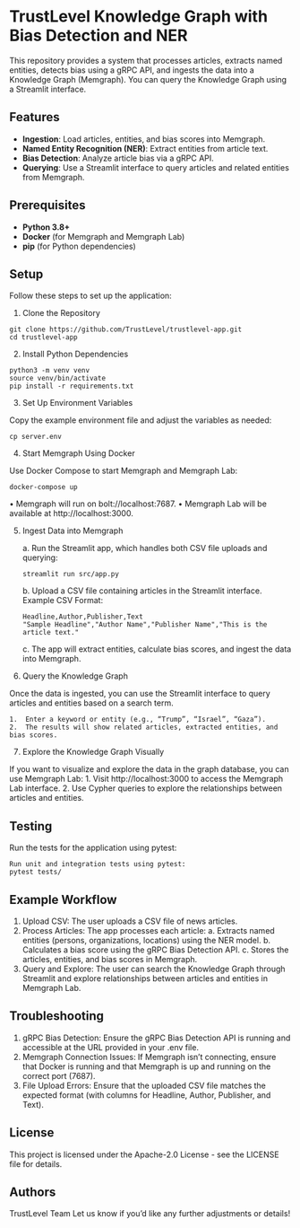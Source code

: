 # TrustLevel Knowledge Graph with Bias Detection and NER

This repository provides a system that processes articles, extracts named entities, detects bias using a gRPC API, and ingests the data into a Knowledge Graph (Memgraph). You can query the Knowledge Graph using a Streamlit interface.

## Features
- **Ingestion**: Load articles, entities, and bias scores into Memgraph.
- **Named Entity Recognition (NER)**: Extract entities from article text.
- **Bias Detection**: Analyze article bias via a gRPC API.
- **Querying**: Use a Streamlit interface to query articles and related entities from Memgraph.

## Prerequisites
- **Python 3.8+**
- **Docker** (for Memgraph and Memgraph Lab)
- **pip** (for Python dependencies)

## Setup

Follow these steps to set up the application:


1. Clone the Repository
```
git clone https://github.com/TrustLevel/trustlevel-app.git
cd trustlevel-app
```

2. Install Python Dependencies
```
python3 -m venv venv
source venv/bin/activate
pip install -r requirements.txt
```

3. Set Up Environment Variables

Copy the example environment file and adjust the variables as needed:
```
cp server.env
```

4. Start Memgraph Using Docker

Use Docker Compose to start Memgraph and Memgraph Lab:
```
docker-compose up
```

• Memgraph will run on bolt://localhost:7687.
• Memgraph Lab will be available at http://localhost:3000.
 
5. Ingest Data into Memgraph

     a. Run the Streamlit app, which handles both CSV file uploads and querying:
      ```
      streamlit run src/app.py
      ```
     b. Upload a CSV file containing articles in the Streamlit interface.
     Example CSV Format:
      ```
      Headline,Author,Publisher,Text
      "Sample Headline","Author Name","Publisher Name","This is the article text."
      ```
      c. The app will extract entities, calculate bias scores, and ingest the data into Memgraph.


7. Query the Knowledge Graph

Once the data is ingested, you can use the Streamlit interface to query articles and entities based on a search term.

	1.	Enter a keyword or entity (e.g., “Trump”, “Israel”, “Gaza”).
	2.	The results will show related articles, extracted entities, and bias scores.

7. Explore the Knowledge Graph Visually

If you want to visualize and explore the data in the graph database, you can use Memgraph Lab:
	1. Visit http://localhost:3000 to access the Memgraph Lab interface.
	2. Use Cypher queries to explore the relationships between articles and entities.


## Testing

Run the tests for the application using pytest:
```
Run unit and integration tests using pytest:
pytest tests/
```

## Example Workflow

1. Upload CSV: The user uploads a CSV file of news articles.
2. Process Articles: The app processes each article:
	a. Extracts named entities (persons, organizations, locations) using the NER model.
	b. Calculates a bias score using the gRPC Bias Detection API.
	c. Stores the articles, entities, and bias scores in Memgraph.
3. Query and Explore: The user can search the Knowledge Graph through Streamlit and explore relationships between articles and entities in Memgraph Lab.


## Troubleshooting
1. gRPC Bias Detection: Ensure the gRPC Bias Detection API is running and accessible at the URL provided in your .env file.
2. Memgraph Connection Issues: If Memgraph isn’t connecting, ensure that Docker is running and that Memgraph is up and running on the correct port (7687).
3. File Upload Errors: Ensure that the uploaded CSV file matches the expected format (with columns for Headline, Author, Publisher, and Text).

## License
This project is licensed under the Apache-2.0 License - see the LICENSE file for details.

## Authors
TrustLevel Team
Let us know if you’d like any further adjustments or details!
